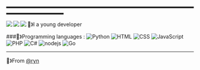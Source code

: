 
▬▬▬▬▬▬▬▬▬▬▬▬▬▬▬▬▬▬▬▬▬▬▬▬▬▬▬▬▬▬▬▬▬▬▬▬▬▬▬▬▬▬▬▬▬▬▬

<img align="left" src="https://github-readme-stats.vercel.app/api?username=R4y4n-4&show_icons=true&theme=radical"/>
<img align="left" src="https://github-readme-stats.vercel.app/api/top-langs/?username=R4y4n-4&langs_count=8&theme=radical"/>
<img align="left" src="https://github-readme-stats.vercel.app/api/wakatime?username=Upload&theme=radical"/>


🔕》I a young developer


###🔕》Programming languages : 
![Python](https://img.shields.io/badge/-Python-0077B5?style=flat&logoColor=white&logo=python) ![HTML](https://img.shields.io/badge/-HTML-ff0d00?style=flat&logoColor=white&logo=html5) ![CSS](https://img.shields.io/badge/-CSS-196eff?style=flat&logoColor=white&logo=css3) ![JavaScript](https://camo.githubusercontent.com/4fdfb0cf06c96ca8a5ab446e39e0518bb0ad5380a284c2e7bb9e3d23c34f9626/68747470733a2f2f696d672e736869656c64732e696f2f62616467652f2d4a6176617363726970742d4646454530303f7374796c653d666c61742d737175617265266c6f676f3d6a617661736372697074266c6f676f436f6c6f723d626c61636b) ![PHP](https://img.shields.io/badge/-PHP-FFB120?style=flat-square&logo=php&logoColor=white) ![C#](https://img.shields.io/badge/-C%20Sharp-44CF90?style=flat-square&logo=c%20sharp&logoColor=white) ![nodejs](https://img.shields.io/badge/-NodeJS-43853D?style=flat-square&logo=Node.js&logoColor=white) ![Go](https://img.shields.io/badge/-Go-666699?style=flat-square&logo=Go&logoColor=black)

---

🔕》From [@ryn](https://github.com/R4y4n-4)



